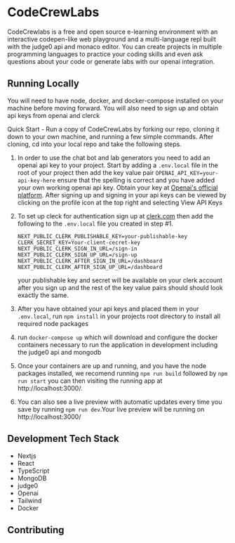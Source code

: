 # CodeCrewLabs

CodeCrewlabs is a free and open source e-learning environment with an interactive codepen-like web playground and a multi-language repl built with the judge0 api and monaco editor. You can create projects in multiple programming languages to practice your coding skills and even ask questions about your code or generate labs with our openai integration.

## Running Locally
You will need to have node, docker, and docker-compose installed on your machine before moving forward. You will also need to sign up and obtain api keys from openai and clerck

Quick Start - Run a copy of CodeCrewLabs by forking our repo, cloning it down to your own machine, and running a few simple commands. After cloning, cd into your local repo and take the following steps.

1. In order to use the chat bot and lab generators you need to add an openai api key to your project. Start by adding a `.env.local` file in the root of your project then add the key value pair `OPENAI_API_KEY=your-api-key-here` ensure that the spelling is correct and you have added your own working openai api key. Obtain your key at [Openai's official platform](https://platform.openai.com/). After signing up and signing in your api keys can be viewed by clicking on the profile icon at the top right and selecting View API Keys

2. To set up cleck for authentication sign up at [clerk.com](https://clerk.com/) then add the following to the `.env.local` file you created in step #1.

    ```
    NEXT_PUBLIC_CLERK_PUBLISHABLE_KEY=your-publishable-key
    CLERK_SECRET_KEY=Your-client-cecret-key
    NEXT_PUBLIC_CLERK_SIGN_IN_URL=/sign-in
    NEXT_PUBLIC_CLERK_SIGN_UP_URL=/sign-up
    NEXT_PUBLIC_CLERK_AFTER_SIGN_IN_URL=/dashboard
    NEXT_PUBLIC_CLERK_AFTER_SIGN_UP_URL=/dashboard
    ```

    your publishable key and secret will be available on your clerk account after you sign up and the rest of the key value pairs should should look exactly the same.

3. After you have obtained your api keys and placed them in your `.env.local`, run `npm install` in your projects root directory to install all required node packages

4. run `docker-compose up` which will download and configure the docker containers necessary to run the application in development including the judge0 api and mongodb 

5. Once your containers are up and running, and you have the node packages installed,
we recomend running `npm run build` followed by `npm run start` you can then visiting the running app at http://localhost:3000/.

6. You can also see a live preview with automatic updates every time you save by running `npm run dev`.Your live preview will be running on http://localhost:3000/

## Development Tech Stack

* Nextjs
* React
* TypeScript
* MongoDB
* judge0
* Openai
* Tailwind
* Docker

## Contributing


